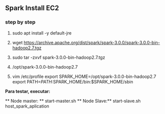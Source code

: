 ## Spark Install EC2

### step by step

1. sudo apt install -y default-jre

2. wget https://archive.apache.org/dist/spark/spark-3.0.0/spark-3.0.0-bin-hadoop2.7.tgz

3. sudo tar -zxvf spark-3.0.0-bin-hadoop2.7.tgz

4. /opt/spark-3.0.0-bin-hadoop2.7

5. vim /etc/profile
   export SPARK_HOME=/opt/spark-3.0.0-bin-hadoop2.7
   export PATH=$PATH:$SPARK_HOME/bin:$SPARK_HOME/sbin

**Para testar, executar:**

** Node master: ** start-master.sh 
** Node Slave:** start-slave.sh host_spark_aplication 
